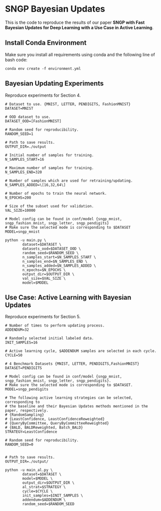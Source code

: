 # SNGP Bayesian Updates
This is the code to reproduce the results of our paper **SNGP with Fast Bayesian Updates for Deep Learning with a Use Case in Active Learning**.

## Install Conda Environment
Make sure you install all requirements using conda and the following line of bash code:
```
conda env create -f environment.yml
```

## Bayesian Updating Experiments
Reproduce experiments for Section 4.
```
# Dataset to use. {MNIST, LETTER, PENDIGITS, FashionMNIST}
DATASET=MNIST

# OOD dataset to use.
DATASET_OOD=[FashionMNIST]

# Random seed for reproducibility.
RANDOM_SEED=1

# Path to save results.
OUTPUT_DIR=./output

# Initial number of samples for training.
N_SAMPLES_START=16

# Maximum number of samples for training.
N_SAMPLES_END=320

# Number of samples which are used for retraining/updating.
N_SAMPLES_ADDED=\[16,32,64\]

# Number of epochs to train the neural network.
N_EPOCHS=200

# Size of the subset used for validation.
VAL_SIZE=10000

# Model config can be found in conf/model {sngp_mnist, sngp_fashion_mnist, sngp_letter, sngp_pendigits}
# Make sure the selected mode is corresponding to $DATASET
MODEL=sngp_mnist

python -u main.py \
        dataset=$DATASET \
        datasets_ood=$DATASET_OOD \
        random_seed=$RANDOM_SEED \
        n_samples_start=$N_SAMPLES_START \
        n_samples_end=$N_SAMPLES_END \
        n_samples_added=$N_SAMPLES_ADDED \
        n_epochs=$N_EPOCHS \
        output_dir=$OUTPUT_DIR \
        val_size=$VAL_SIZE \
        model=$MODEL
```


## Use Case: Active Learning with Bayesian Updates
Reproduce experiments for Section 5.
```
# Number of times to perform updating process.
ADDENDUM=32

# Randomly selected initial labeled data.
INIT_SAMPLES=16

# Active learning cycle, $ADDENDUM samples are selected in each cycle. 
CYCLE=50

# 4 Benchmark Datasets {MNIST, LETTER, PENDIGITS,FashionMNIST}
DATASET=PENDIGITS

# Model config can be found in conf/model {sngp_mnist, sngp_fashion_mnist, sngp_letter, sngp_pendigits}.
# Make sure the selected mode is corresponding to $DATASET.
MODEL=sngp_pendigits

# The following active learning strategies can be selected, corresponding to 
# the baseline and their Bayesian Updates methods mentioned in the paper, respectively.
# {RandomSampling}
# {LeastConfidence, LeastConfidenceReweighted}
# {QueryByCommittee, QueryByCommitteeReweighted}
# {BALD, BALDReweighted, Batch_BALD}
STRATEGY=LeastConfidence

# Random seed for reproducibility.
RANDOM_SEED=0


# Path to save results.
OUTPUT_DIR=./output/

python -u main_al.py \
        dataset=$DATASET \
        model=$MODEL \
        output_dir=$OUTPUT_DIR \
        al_strat=$STRATEGY \
        cycle=$CYCLE \
        init_samples=$INIT_SAMPLES \
        addendum=$ADDENDUM \
        random_seed=$RANDOM_SEED
```


